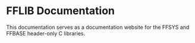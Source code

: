 # FFLIB Documentation
This documentation serves as a documentation website for the FFSYS and FFBASE header-only C libraries.
